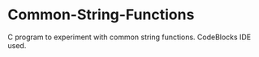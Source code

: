 # Common-String-Functions
C program to experiment with common string functions. CodeBlocks IDE used.
